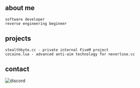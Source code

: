 ## about me
```
software developer
reverse engineering begineer
```

## projects
```
stealthbyte.cc - private internal FiveM project
cocaine.lua - advanced anti-aim technology for neverlose.cc
```
## contact
![discord](https://discord.c99.nl/widget/theme-2/746776087832297593.png)  
